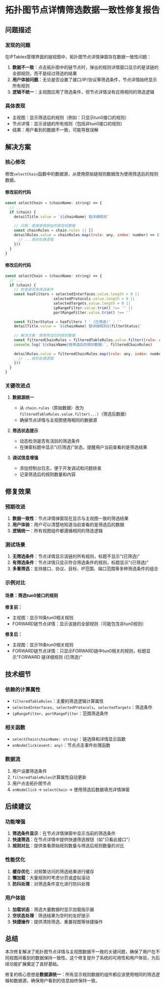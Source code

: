 # 拓扑图节点详情筛选数据一致性修复报告

## 问题描述

### 发现的问题
在IPTables管理界面的链视图中，拓扑图节点详情弹窗存在数据一致性问题：

1. **数据不一致**：点击拓扑图中的链节点时，弹出的规则详情窗口显示的是该链的全部规则，而不是经过筛选的结果
2. **用户体验问题**：无论是否设置了接口/IP/协议等筛选条件，节点详情始终显示所有规则
3. **逻辑不统一**：主视图应用了筛选条件，但节点详情没有应用相同的筛选逻辑

### 具体表现
- 主视图：显示筛选后的规则（例如：只显示tun0接口的规则）
- 节点详情：显示该链的所有规则（包括非tun0接口的规则）
- 结果：用户看到的数据不一致，可能导致误解

## 解决方案

### 核心修改
修改`selectChain`函数中的数据源，从使用原始链规则数据改为使用筛选后的规则数据。

#### 修改前的代码
```javascript
const selectChain = (chainName: string) => {
  // ...
  if (chain) {
    detailTitle.value = `${chainName} 链详细规则`
    
    // 问题：直接使用原始的链规则数据
    const chainRules = chain.rules || []
    detailRules.value = chainRules.map((rule: any, index: number) => ({
      // ...规则处理逻辑
    }))
  }
}
```

#### 修改后的代码
```javascript
const selectChain = (chainName: string) => {
  // ...
  if (chain) {
    // 检查是否有筛选条件
    const hasFilters = selectedInterfaces.value.length > 0 || 
                      selectedProtocols.value.length > 0 || 
                      selectedTargets.value.length > 0 || 
                      ipRangeFilter.value.trim() !== '' || 
                      portRangeFilter.value.trim() !== ''
    
    const filterStatus = hasFilters ? ' (已筛选)' : ''
    detailTitle.value = `${chainName} 链详细规则${filterStatus}`
    
    // 解决方案：使用筛选后的规则数据
    const filteredChainRules = filteredTableRules.value.filter((rule: any) => rule.chain_name === chainName)
    console.log(`${chainName}链筛选后的规则数据:`, filteredChainRules)
    
    detailRules.value = filteredChainRules.map((rule: any, index: number) => ({
      // ...规则处理逻辑
    }))
  }
}
```

### 关键改进点

1. **数据源统一**
   - 从 `chain.rules`（原始数据）改为 `filteredTableRules.value.filter(...)`（筛选后数据）
   - 确保节点详情与主视图使用相同的数据源

2. **筛选状态提示**
   - 动态检测是否有活跃的筛选条件
   - 在弹窗标题中显示"(已筛选)"状态，提醒用户当前查看的是筛选结果

3. **调试信息增强**
   - 添加控制台日志，便于开发调试和问题排查
   - 记录筛选后的规则数量和内容

## 修复效果

### 预期改进
1. **数据一致性**：节点详情弹窗现在显示与主视图一致的筛选结果
2. **用户体验**：用户可以清楚地知道当前查看的是筛选后的数据
3. **逻辑统一**：所有视图组件都遵循相同的筛选逻辑

### 测试场景
1. **无筛选条件**：节点详情显示该链的所有规则，标题不显示"(已筛选)"
2. **有筛选条件**：节点详情只显示符合筛选条件的规则，标题显示"(已筛选)"
3. **多重筛选**：支持接口、协议、目标、IP范围、端口范围等多种筛选条件的组合

### 示例对比

#### 场景：筛选tun0接口的规则
**修复前：**
- 主视图：显示19条tun0相关规则
- FORWARD链节点详情：显示该链的全部规则（可能包含非tun0规则）

**修复后：**
- 主视图：显示19条tun0相关规则
- FORWARD链节点详情：只显示FORWARD链中tun0相关的规则，标题显示"FORWARD 链详细规则 (已筛选)"

## 技术细节

### 依赖的计算属性
- `filteredTableRules`：主要的筛选逻辑计算属性
- `selectedInterfaces`、`selectedProtocols`、`selectedTargets`：筛选条件
- `ipRangeFilter`、`portRangeFilter`：范围筛选条件

### 相关函数
- `selectChain(chainName: string)`：链选择和详情显示函数
- `onNodeClick(event: any)`：节点点击事件处理函数

### 数据流
1. 用户设置筛选条件
2. `filteredTableRules`计算属性自动更新
3. 用户点击拓扑图节点
4. `onNodeClick` → `selectChain` → 使用筛选后数据填充详情弹窗

## 后续建议

### 功能增强
1. **筛选条件显示**：在节点详情弹窗中显示当前的筛选条件
2. **快速筛选**：在节点详情中提供快速筛选按钮（如"只看此接口"）
3. **规则对比**：提供查看原始规则数量与筛选后规则数量的对比

### 性能优化
1. **缓存优化**：对频繁访问的筛选结果进行缓存
2. **懒加载**：大量规则时考虑分页或虚拟滚动
3. **防抖处理**：对筛选条件变化进行防抖处理

### 用户体验
1. **加载状态**：筛选大量数据时显示加载指示器
2. **空状态处理**：筛选结果为空时的友好提示
3. **快捷操作**：提供清除筛选、重置视图等快捷操作

## 总结

本次修复解决了拓扑图节点详情与主视图数据不一致的关键问题，确保了用户在不同视图间看到的数据保持一致性。这个修复提升了系统的可用性和用户体验，为后续功能扩展奠定了良好基础。

修复的核心思想是**数据源统一**：所有显示规则数据的组件都应该使用相同的筛选逻辑和数据源，确保用户看到的信息始终保持一致。